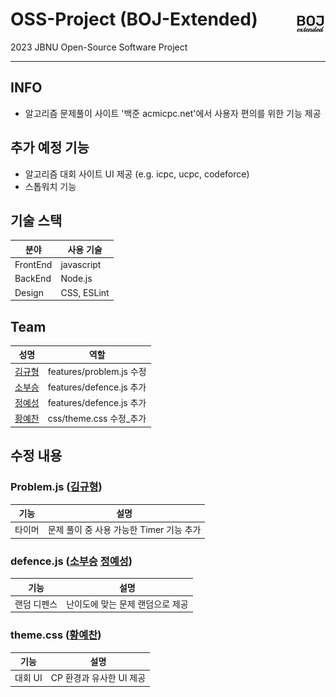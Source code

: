 # OSS-Project (BOJ-Extended) <img align="right" src="src/icons/icon48.png"/>
2023 JBNU Open-Source Software Project

---

## INFO
* 알고리즘 문제풀이 사이트 '백준 acmicpc.net'에서 사용자 편의를 위한 기능 제공

## 추가 예정 기능
* 알고리즘 대회 사이트 UI 제공 (e.g. icpc, ucpc, codeforce)
* 스톱워치 기능


## 기술 스택
|분야|사용 기술|
|---|---|
|FrontEnd| javascript |
|BackEnd| Node.js |
|Design| CSS, ESLint |

## Team
|성명|역할|
|---|---|
|[김규형](https://github.com/UNGGU0704)| features/problem.js 수정 |
|[소부승](https://github.com/bootkorea)| features/defence.js 추가 |
|[정예성](https://github.com/jys-jeong)| features/defence.js 추가 |
|[황예찬](https://github.com/yechaaae)| css/theme.css 수정_추가 |

##  수정 내용

###  Problem.js ([김규형](https://github.com/UNGGU0704))
|기능|설명|
|----|----|
|타이머| 문제 풀이 중 사용 가능한 Timer 기능 추가 |

###  defence.js ([소부승](https://github.com/bootkorea) [정예성](https://github.com/jys-jeong))
|기능|설명|
|----|----|
|랜덤 디펜스| 난이도에 맞는 문제 랜덤으로 제공 |

###  theme.css ([황예찬](https://github.com/yechaaae))
|기능|설명|
|----|----|
|대회 UI| CP 환경과 유사한 UI 제공 |
